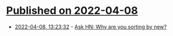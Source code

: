 # [Published on 2022-04-08](index.md)

* [2022-04-08, 13:23:32](https://news.ycombinator.com/item?id=30956490) - [Ask HN: Why are you sorting by new?](https://news.ycombinator.com/item?id=30956490)
